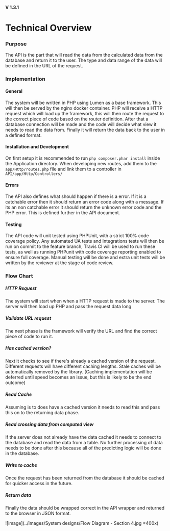 **V 1.3.1**
# Technical Overview

### Purpose
The API is the part that will read the data from the calculated data from the database and return it to the user. The type and data range of the data will be defined in the URL of the request.

### Implementation
#### General
The system will be written in PHP using Lumen as a base framework. This will then be served by the nginx docker container. PHP will receive a HTTP request which will load up the framework, this will then route the request to the correct piece of code based on the router definition. After that a database connection will be made and the code will decide what view it needs to read the data from. Finally it will return the data back to the user in a defined format.

#### Installation and Development
On first setup it is recommended to run `php composer.phar install` inside the Application directory. When developing new routes, add them to the `app/Http/routes.php` file and link them to a controller in `API/app/Http/Controllers/`

#### Errors
The API also defines what should happen if there is a error. If it is a catchable error then it should return an error code along with a message. If its an non catchable error it should return the unknown error code and the PHP error. This is defined further in the API document.

#### Testing
The API code will unit tested using PHPUnit, with a strict 100% code coverage policy. Any automated UA tests and Integrations tests will then be run on commit to the feature branch, Travis CI will be used to run these tests, as well as running PHPunit with code coverage reporting enabled to ensure full coverage. Manual testing will be done and extra unit tests will be written by the reviewer at the stage of code review.

### Flow Chart
##### HTTP Request
The system will start when when a HTTP request is made to the server. The server will then load up PHP and pass the request data long

##### Validate URL request
The next phase is the framework will verify the URL and find the correct piece of code to run it.

##### Has cached version?
Next it checks to see if there's already a cached version of the request. Different requests will have different caching lengths. Stale caches will be automatically removed by the library. (Caching implementation will be deferred until speed becomes an issue, but this is likely to be the end outcome)

##### Read Cache
Assuming is to does have a cached version it needs to read this and pass this on to the returning data phase.

##### Read crossing data from computed view
If the server does not already have the data cached it needs to connect to the database and read the data from a table. No further processing of data needs to be done after this because all of the predicting logic will be done in the database.

##### Write to cache
Once the request has been returned from the database it should be cached for quicker access in the future.

##### Return data
Finally the data should be wrapped correct in the API wrapper and returned to the browser in JSON format.

![image](../images/System designs/Flow Diagram - Section 4.jpg =400x)

